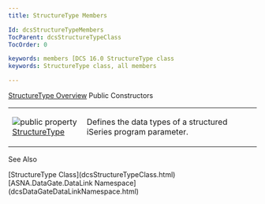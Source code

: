 ```yaml
---
title: StructureType Members

Id: dcsStructureTypeMembers
TocParent: dcsStructureTypeClass
TocOrder: 0

keywords: members [DCS 16.0 StructureType class
keywords: StructureType class, all members

---
```


[StructureType Overview](dcsStructureTypeClass.html) 
Public Constructors

<table class="dtTABLE" id="table4" x-use-null-cells="x-use-null-cells" style="border-spacing: 0px" cellspacing="0">
          <colgroup span="1">
            <col span="1" style="WIDTH: 30%" />
            <col span="1" style="WIDTH: 70%" />
          </colgroup>
          <tr valign="top" style="x-cell-content-align: top">
            <td colspan="1" rowspan="1">

<img alt="public property" src="../Images/PUBLIC%20METHOD.GIF" x-maintain-ratio="TRUE" /> [ StructureType](dcsStructureTypeConstructorsMain.html) 
</td>
            <td colspan="1" rowspan="1">

Defines the data types of a structured iSeries program parameter.
</td>
          </tr>
</table>

See Also

<dl />
      [StructureType Class](dcsStructureTypeClass.html)
      <br />
      [ASNA.DataGate.DataLink Namespace](dcsDataGateDataLinkNamespace.html) 


